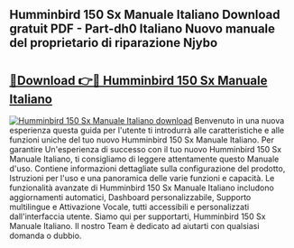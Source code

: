 ## Humminbird 150 Sx Manuale Italiano Download gratuit PDF - Part-dh0 Italiano Nuovo manuale del proprietario di riparazione Njybo

# <h2><a href="http://dfd76b.blite.top/?on=Humminbird+150+Sx+Manuale+Italiano">🔗Download 👉🔴 Humminbird 150 Sx Manuale Italiano</a></h2>

[![Humminbird 150 Sx Manuale Italiano download](https://i.imgur.com/lujVjoI.png)](http://dfd76b.blite.top/?on=Humminbird+150+Sx+Manuale+Italiano)
Benvenuto in una nuova esperienza questa guida per l'utente ti introdurrà alle caratteristiche e alle funzioni uniche del tuo nuovo Humminbird 150 Sx Manuale Italiano. Per garantire Un'esperienza di successo con il tuo nuovo Humminbird 150 Sx Manuale Italiano, ti consigliamo di leggere attentamente questo Manuale d'uso. Contiene informazioni dettagliate sulla configurazione del prodotto, Istruzioni per l'uso e una panoramica delle varie funzioni e capacità. Le funzionalità avanzate di Humminbird 150 Sx Manuale Italiano includono aggiornamenti automatici, Dashboard personalizzabile, Supporto multilingue e Attivazione Vocale, tutti accessibili e personalizzati dall'interfaccia utente. Siamo qui per supportarti, Humminbird 150 Sx Manuale Italiano. Il nostro Team è dedicato ad aiutarti con qualsiasi domanda o dubbio.
